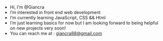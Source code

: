 - Hi, I’m @Giancra
- I’m interested in front end web development
- I’m currently learning JavaScript, CSS && Html
- I’m just learning basics for now but I am looking forward to being helpful on new projects very soon!
- You can reach me at : giancra88@gmail.com

<!---
Giancra/Giancra is a ✨ special ✨ repository because its `README.md` (this file) appears on your GitHub profile.
You can click the Preview link to take a look at your changes.
--->
